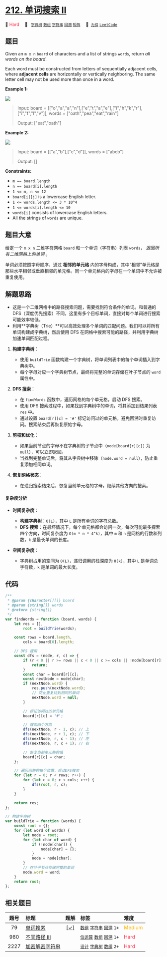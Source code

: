 # [212. 单词搜索 II](https://2xiao.github.io/leetcode-js/problem/0212.html)

🔴 <font color=#ff334b>Hard</font>&emsp; 🔖&ensp; [`字典树`](/tag/trie.md) [`数组`](/tag/array.md) [`字符串`](/tag/string.md) [`回溯`](/tag/backtracking.md) [`矩阵`](/tag/matrix.md)&emsp; 🔗&ensp;[`力扣`](https://leetcode.cn/problems/word-search-ii) [`LeetCode`](https://leetcode.com/problems/word-search-ii)

## 题目

Given an `m x n` `board` of characters and a list of strings `words`, return
_all words on the board_.

Each word must be constructed from letters of sequentially adjacent cells,
where **adjacent cells** are horizontally or vertically neighboring. The same
letter cell may not be used more than once in a word.

**Example 1:**

![](https://assets.leetcode.com/uploads/2020/11/07/search1.jpg)

> Input: board = [["o","a","a","n"],["e","t","a","e"],["i","h","k","r"],["i","f","l","v"]], words = ["oath","pea","eat","rain"]
>
> Output: ["eat","oath"]

**Example 2:**

![](https://assets.leetcode.com/uploads/2020/11/07/search2.jpg)

> Input: board = [["a","b"],["c","d"]], words = ["abcb"]
>
> Output: []

**Constraints:**

- `m == board.length`
- `n == board[i].length`
- `1 <= m, n <= 12`
- `board[i][j]` is a lowercase English letter.
- `1 <= words.length <= 3 * 10^4`
- `1 <= words[i].length <= 10`
- `words[i]` consists of lowercase English letters.
- All the strings of `words` are unique.

## 题目大意

给定一个 `m x n` 二维字符网格 `board` 和一个单词（字符串）列表 `words`， _返回所有二维网格上的单词_ 。

单词必须按照字母顺序，通过 **相邻的单元格** 内的字母构成，其中“相邻”单元格是那些水平相邻或垂直相邻的单元格。同一个单元格内的字母在一个单词中不允许被重复使用。

## 解题思路

- 这是一个二维网格中的路径搜索问题，需要找到符合条件的单词。和普通的 DFS（深度优先搜索）不同，这里有多个目标单词，直接对每个单词进行搜索可能效率较低。
- 利用**字典树（Trie）**可以高效处理多个单词的匹配问题。我们可以将所有单词构建成字典树，然后使用 DFS 在网格中搜索可能的路径，并利用字典树加速单词匹配过程。

1. **构建字典树**：

   - 使用 `buildTrie` 函数构建一个字典树，将单词列表中的每个单词插入到字典树中。
   - 每个字母对应一个字典树节点，最终将完整的单词存储在叶子节点的 `word` 属性中。

2. **DFS 搜索**：

   - 在 `findWords` 函数中，遍历网格的每个单元格，启动 DFS 搜索。
   - 使用 DFS 搜索过程中，如果找到字典树中的单词，将其添加到结果列表 `res` 中。
   - 通过设置 `board[r][c] = '#'` 标记访问过的单元格，避免回溯时重复访问。搜索结束后再恢复原始字母。

3. **剪枝和优化**：

   - 如果当前节点的字母不在字典树的子节点中（`node[board[r][c]]` 为 `null`），可以立即返回。
   - 当找到完整单词后，将其从字典树中移除（`node.word = null`），防止重复添加相同单词。

4. **恢复网格状态**：
   - 在递归搜索结束后，恢复当前单元格的字母，继续其他方向的搜索。

#### 复杂度分析

- **时间复杂度**：

  - **构建字典树**：`O(L)`，其中 `L` 是所有单词的字符总数。
  - **DFS 搜索**：在最坏情况下，每个单元格都会访问一次，每次可能最多探索四个方向，时间复杂度为 `O(m * n * 4^k)`，其中 `m` 和 `n` 是网格的行数和列数，`k` 是最长单词的长度。

- **空间复杂度**：
  - 字典树占用的空间为 `O(L)`，递归调用的栈深度为 `O(k)`，其中 `L` 是单词总字符数，`k` 是单词的最大长度。

## 代码

```javascript
/**
 * @param {character[][]} board
 * @param {string[]} words
 * @return {string[]}
 */
var findWords = function (board, words) {
	let res = [],
		root = buildTrie(words);

	const rows = board.length,
		cols = board[0].length;

	// DFS 搜索
	const dfs = (node, r, c) => {
		if (r < 0 || r >= rows || c < 0 || c >= cols || !node[board[r][c]]) {
			return;
		}
		const char = board[r][c];
		const nextNode = node[char];
		if (nextNode.word) {
			res.push(nextNode.word);
			// 防止重复找到相同的单词
			nextNode.word = null;
		}

		// 标记访问过的单元格
		board[r][c] = '#';

		// 搜索四个方向
		dfs(nextNode, r - 1, c); // 上
		dfs(nextNode, r + 1, c); // 下
		dfs(nextNode, r, c - 1); // 左
		dfs(nextNode, r, c + 1); // 右

		// 恢复当前单元格的值
		board[r][c] = char;
	};

	// 遍历网格的每个位置，启动DFS搜索
	for (let r = 0; r < rows; r++) {
		for (let c = 0; c < cols; c++) {
			dfs(root, r, c);
		}
	}

	return res;
};

// 构建字典树
var buildTrie = function (words) {
	const root = {};
	for (let word of words) {
		let node = root;
		for (let char of word) {
			if (!node[char]) {
				node[char] = {};
			}
			node = node[char];
		}
		// 在叶子节点存储完整的单词
		node.word = word;
	}
	return root;
};
```

## 相关题目

<!-- prettier-ignore -->
| 题号 | 标题 | 题解 | 标签 | 难度 |
| :------: | :------ | :------: | :------ | :------ |
| 79 | [单词搜索](https://leetcode.com/problems/word-search) | [[✓]](/problem/0079.md) |  [`数组`](/tag/array.md) [`字符串`](/tag/string.md) [`回溯`](/tag/backtracking.md) `1+` | <font color=#ffb800>Medium</font> |
| 980 | [不同路径 III](https://leetcode.com/problems/unique-paths-iii) |  |  [`位运算`](/tag/bit-manipulation.md) [`数组`](/tag/array.md) [`回溯`](/tag/backtracking.md) `1+` | <font color=#ff334b>Hard</font> |
| 2227 | [加密解密字符串](https://leetcode.com/problems/encrypt-and-decrypt-strings) |  |  [`设计`](/tag/design.md) [`字典树`](/tag/trie.md) [`数组`](/tag/array.md) `2+` | <font color=#ff334b>Hard</font> |